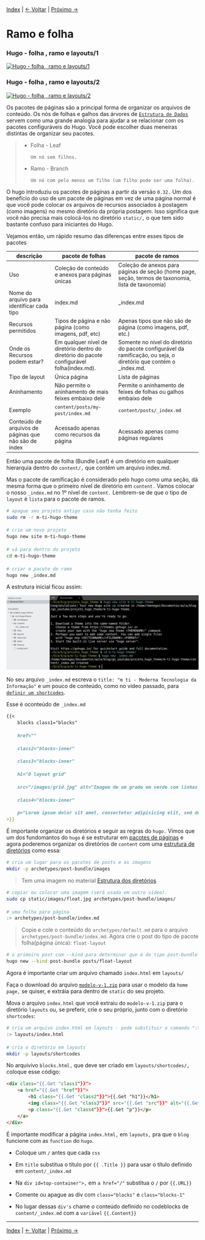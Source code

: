 [Index](./README.md#publicações "index") | [<- Voltar](./estrutura-dos-diretorios.md#estrutura-dos-diretórios "Estrutura dos diretórios") | [Próximo ->](./404.md#ops! "Ops!")

# Ramo e folha

### Hugo - folha , ramo e layouts/1

[![Hugo - folha , ramo e layouts/1](http://i3.ytimg.com/vi/rWdilEzyODo/hqdefault.jpg "Hugo - folha , ramo e layouts/1")](https://youtu.be/rWdilEzyODo)

### Hugo - folha , ramo e layouts/2

[![Hugo - folha , ramo e layouts/2](http://i3.ytimg.com/vi/2TvjRkOvjXI/hqdefault.jpg "Hugo - folha , ramo e layouts/2")](https://youtu.be/2TvjRkOvjXI)

 Os pacotes de páginas são a principal forma de organizar os arquivos de conteúdo. Os nós de folhas e galhos das árvores de [```Estrutura de Dados```](https://en.wikipedia.org/wiki/Tree%5F(data%5Fstructure)) servem como uma grande analogia para ajudar a se relacionar com os pacotes configuráveis do ​​Hugo. Você pode escolher duas meneiras distintas de organizar seu pacotes.

> - Folha - Leaf
>
>       Um nó sem filhos.
>
> - Ramo - Branch
>       
>       Um nó com pelo menos um filho (um filho pode ser uma folha).

O hugo introduziu os pacotes de páginas a partir da versão ```0.32.``` Um dos benefício do uso de um pacote de páginas em vez de uma página normal é que você pode colocar os arquivos de recursos associados à postagem (como imagens) no mesmo diretório da própria postagem. Isso significa que você não precisa mais colocá-los no diretório ```static/,``` o que tem sido bastante confuso para iniciantes do Hugo.

Vejamos então, um rápido resumo das diferenças entre esses tipos de pacotes

descrição | pacote de folhas | pacote de ramos
----------|------------------|----------------
Uso | Coleção de conteúdo e anexos para páginas únicas | Coleção de anexos para páginas de seção (home page, seção, termos de taxonomia, lista de taxonomia)
Nome do arquivo para identificar cada tipo | index.md | _index.md
Recursos permitidos | Tipos de página e não página (como imagens, pdf, etc) | Apenas tipos que não são de página (como imagens, pdf, etc.)
Onde os Recursos podem estar? | Em qualquer nível de diretório dentro do diretório do pacote configurável folha(index.md). | Somente no nível do diretório do pacote configurável da ramificação, ou seja, o diretório que contém o _index.md.
Tipo de layout |  Única página | Lista de páginas
Aninhamento | Não permite o aninhamento de mais feixes embaixo dele | Permite o aninhamento de feixes de folhas ou galhos embaixo dele
Exemplo | ```content/posts/my-post/index.md``` | ```content/posts/_index.md```
Conteúdo de arquivos de páginas que não são de index | Acessado apenas como recursos da página | Acessado apenas como páginas regulares

Então uma pacote de folha (Bundle Leaf) é um diretório em qualquer hierarquia dentro do ```content/,``` que contém um arquivo index.md.

Mas o pacote de ramificação é considerado pelo hugo como uma seção, dá mesma forma que o primeiro nível de diretório em ```content.``` Vamos colocar o nosso ```_index.md``` no 1º nível de ```content.``` Lembrem-se de que o tipo de ```layout``` é ```lista``` para o pacote de ramos.

```bash
# apague seu projeto antigo caso não tenha feito
sudo rm -r m-ti-hugo-theme

# crie um novo projeto
hugo new site m-ti-hugo-theme

# vá para dentro do projeto
cd m-ti-hugo-theme

# criar o pacote de ramo
hugo new _index.md
```

A estrutura inicial ficou assim:

![Estrutura básica](./imagens/estrutura.png 'Estrutura básica gerada pelo comando "hugo new site m-ti-hugo-theme" e pacote de ramos com o comando "hugo new _index.md"')

No seu arquivo ```_index.md``` escreva o ```title: "m ti - Moderna Tecnologia da Informação"``` e um pouco de conteúdo, como no vídeo passado, para [```definir um shortcodes```](./estrutura-dos-diretorios.md#layouts "Estrutura dos diretórios - layouts").

Esse é oconteúdo de ```_index.md```

```md
{{< 
    blocks class1="blocks"
    
    href=""
        
    class2="blocks-inner"
        
    class3="blocks-inner"
        
    h1="O layout grid"

    src="/images/grid.jpg" alt="Imagem de um grade em verde com linhas brancas onde está escrito: css grid layout"

    class4="blocks-inner"

    p="Lorem ipsum dolor sit amet, consectetur adipisicing elit, sed do eiusmod tempor incididunt ut labore et dolore magna aliqua. Ut enim ad minim veniam, quis nostrud exercitation ullamco laboris nisi ut aliquip ex ea commodo consequat."
>}}
```

É importante organizar os diretórios e seguir as regras do ```hugo.``` Vimos que um dos fundomantos do ```hugo``` é se estruturar em [pacotes de páginas](./ramo-e-folha.md#ramo-e-folha) e agora poderemos organizar os diretórios de ```content``` com uma [estrutura de diretórios](./estrutura-dos-diretorios.md#estrutura-dos-diretórios "Estrutura dos diretórios") como essa:


```bash
# cria um lugar para os pacotes de posts e as imagens
mkdir -p archetypes/post-bundle/images
```

> Tem uma imagem no material [Estrutura dos diretórios](./estrutura-dos-diretorios.md#archetypes "Estrutura dos diretórios")

```bash
# copiar ou colocar uma imagem (será usada em outro vídeo).
sudo cp static/images/float.jpg archetypes/post-bundle/images/

# uma folha para página
:> archetypes/post-bundle/index.md
```

>Copie e cole o conteúdo do ```archetypes/default.md``` para o arquivo ```archetypes/post-bundle/index.md```.
> Agora crie o post do tipo de pacote folha(página única): ```float-layout``` 

```bash
# o primeiro post com --kind para determinar que é do tipo post-bundle na seção post-bundle
hugo new --kind post-bundle posts/float-layout
```

Agora é importante criar um arquivo chamado ```index.html``` em ```layouts/```

Faça o download do arquivo [```modelo-v-1.zip```](./scripts/modelo-v-1.zip) para usar o modelo da ```home page,``` se quiser, e extráia para dentro de ```static``` do seu projeto.

Mova o arquivo ```index.html``` que você extraiu do ```modelo-v-1.zip``` para o diretório ```layouts``` ou, se preferir, crie o seu próprio, junto com o diretório ```shortcodes```:

```bash
# cria um arquivo index.html em layouts - pode substituir o comando ":>" por "touch" caso esteja no bash.
:> layouts/index.html

# cria o diretório em layouts
mkdir -p layouts/shortcodes

```

No arquivivo ```blocks.html,``` que deve ser criado em ```layouts/shortcodes/,```
coloque esse código:

```html
<div class="{{.Get "class1"}}">
    <a href="{{.Get "href"}}">
        <h1 class="{{.Get "class2"}}">{{.Get "h1"}}</h1>
        <img class="{{.Get "class3"}}" src="{{.Get "src"}}" alt="{{.Get "alt"}}">
        <p class="{{.Get "class4"}}">{{.Get "p"}}</p>
    </a>
</div>
```

É importante modificar a página ```index.html,``` em ```layouts,``` pra que o ```blog``` funcione com as ```function```  do ```hugo```.

- Coloque um ```/``` antes que  cada ```css```

- Em ```title``` substitua o título por ```{{ .Title }}``` para usar o título definido em ```content/_index.md```

- Na ```div id=top-container">,``` em ```a href="/"``` substitua o  ```/``` por ```{{.URL}}``` 

- Comente ou apague as div com ```class="blocks"``` e  ```class="blocks-1"```

- No  lugar dessas ```div's``` chame o conteúdo definido no codeblocks de ```content/_index.md``` com a ```variável``` ```{{.Content}}```

---

[Index](./README.md#publicações "index") | [<- Voltar](./estrutura-dos-diretorios.md#estrutura-dos-diretórios "Estrutura dos diretórios") | [Próximo ->](./404.md#ops! "Ops!")